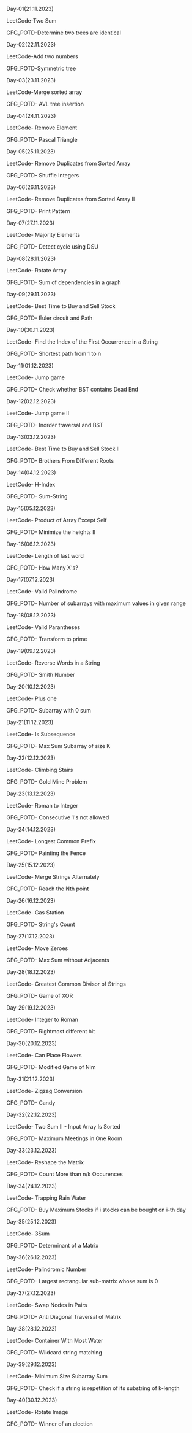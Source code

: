 Day-01(21.11.2023)

LeetCode-Two Sum

GFG_POTD-Determine two trees are identical

Day-02(22.11.2023)

LeetCode-Add two numbers

GFG_POTD-Symmetric tree

Day-03(23.11.2023)

LeetCode-Merge sorted array

GFG_POTD- AVL tree insertion

Day-04(24.11.2023)

LeetCode- Remove Element

GFG_POTD- Pascal Triangle

Day-05(25.11.2023)

LeetCode- Remove Duplicates from Sorted Array

GFG_POTD- Shuffle Integers

Day-06(26.11.2023)

LeetCode- Remove Duplicates from Sorted Array II

GFG_POTD- Print Pattern

Day-07(27.11.2023)

LeetCode- Majority Elements

GFG_POTD- Detect cycle using DSU 

Day-08(28.11.2023)

LeetCode- Rotate Array

GFG_POTD- Sum of dependencies in a graph

Day-09(29.11.2023)

LeetCode- Best Time to Buy and Sell Stock

GFG_POTD- Euler circuit and Path

Day-10(30.11.2023)

LeetCode- Find the Index of the First Occurrence in a String

GFG_POTD- Shortest path from 1 to n

Day-11(01.12.2023)

LeetCode- Jump game

GFG_POTD- Check whether BST contains Dead End

Day-12(02.12.2023)

LeetCode- Jump game II

GFG_POTD- Inorder traversal and BST

Day-13(03.12.2023)

LeetCode- Best Time to Buy and Sell Stock II

GFG_POTD- Brothers From Different Roots

Day-14(04.12.2023)

LeetCode- H-Index

GFG_POTD- Sum-String

Day-15(05.12.2023)

LeetCode- Product of Array Except Self

GFG_POTD- Minimize the heights II

Day-16(06.12.2023)

LeetCode- Length of last word

GFG_POTD- How Many X's?

Day-17(07.12.2023)

LeetCode- Valid Palindrome

GFG_POTD- Number of subarrays with maximum values in given range

Day-18(08.12.2023)

LeetCode- Valid Parantheses

GFG_POTD- Transform to prime

Day-19(09.12.2023)

LeetCode- Reverse Words in a String

GFG_POTD- Smith Number

Day-20(10.12.2023)

LeetCode- Plus one

GFG_POTD- Subarray with 0 sum

Day-21(11.12.2023)

LeetCode- Is Subsequence

GFG_POTD- Max Sum Subarray of size K

Day-22(12.12.2023)

LeetCode- Climbing Stairs

GFG_POTD- Gold Mine Problem

Day-23(13.12.2023)

LeetCode- Roman to Integer 

GFG_POTD- Consecutive 1's not allowed

Day-24(14.12.2023)

LeetCode- Longest Common Prefix 

GFG_POTD- Painting the Fence

Day-25(15.12.2023)

LeetCode- Merge Strings Alternately 

GFG_POTD- Reach the Nth point

Day-26(16.12.2023)

LeetCode- Gas Station 

GFG_POTD- String's Count

Day-27(17.12.2023)

LeetCode- Move Zeroes  

GFG_POTD- Max Sum without Adjacents

Day-28(18.12.2023)

LeetCode- Greatest Common Divisor of Strings 

GFG_POTD- Game of XOR

Day-29(19.12.2023)

LeetCode- Integer to Roman

GFG_POTD- Rightmost different bit

Day-30(20.12.2023)

LeetCode- Can Place Flowers

GFG_POTD- Modified Game of Nim

Day-31(21.12.2023)

LeetCode-  Zigzag Conversion

GFG_POTD- Candy

Day-32(22.12.2023)

LeetCode- Two Sum II - Input Array Is Sorted

GFG_POTD- Maximum Meetings in One Room

Day-33(23.12.2023)

LeetCode- Reshape the Matrix

GFG_POTD- Count More than n/k Occurences

Day-34(24.12.2023)

LeetCode- Trapping Rain Water

GFG_POTD- Buy Maximum Stocks if i stocks can be bought on i-th day

Day-35(25.12.2023)

LeetCode- 3Sum

GFG_POTD- Determinant of a Matrix

Day-36(26.12.2023)

LeetCode- Palindromic Number

GFG_POTD- Largest rectangular sub-matrix whose sum is 0

Day-37(27.12.2023)

LeetCode- Swap Nodes in Pairs

GFG_POTD- Anti Diagonal Traversal of Matrix

Day-38(28.12.2023)

LeetCode- Container With Most Water

GFG_POTD- Wildcard string matching

Day-39(29.12.2023)

LeetCode- Minimum Size Subarray Sum

GFG_POTD- Check if a string is repetition of its substring of k-length

Day-40(30.12.2023)

LeetCode- Rotate Image

GFG_POTD- Winner of an election



